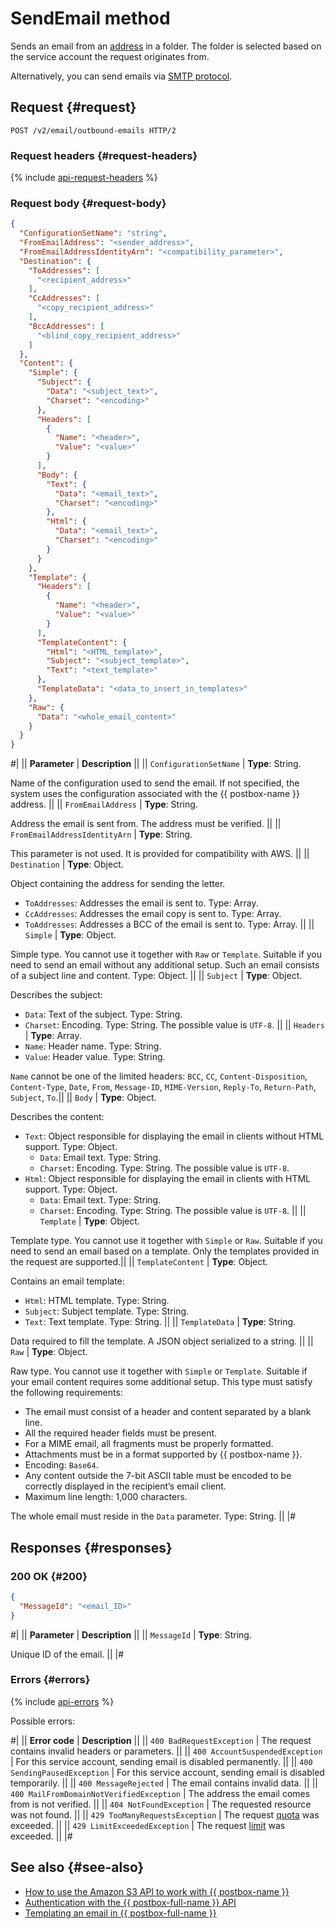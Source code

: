# SendEmail method

Sends an email from an [address](../../concepts/glossary.md#adress) in a folder. The folder is selected based on the service account the request originates from.

Alternatively, you can send emails via [SMTP protocol](../../quickstart.md#smtp).

## Request {#request}

```http
POST /v2/email/outbound-emails HTTP/2
```

### Request headers {#request-headers}

{% include [api-request-headers](../../../_includes/postbox/api-request-headers.md) %}

### Request body {#request-body}

```json
{
  "ConfigurationSetName": "string",
  "FromEmailAddress": "<sender_address>",
  "FromEmailAddressIdentityArn": "<compatibility_parameter>",
  "Destination": {
    "ToAddresses": [
      "<recipient_address>"
    ],
    "CcAddresses": [
      "<copy_recipient_address>"
    ],
    "BccAddresses": [
      "<blind_copy_recipient_address>"
    ]
  },
  "Content": {
    "Simple": {
      "Subject": {
        "Data": "<subject_text>",
        "Charset": "<encoding>"
      },
      "Headers": [
        {
          "Name": "<header>",
          "Value": "<value>"
        }
      ],
      "Body": {
        "Text": {
          "Data": "<email_text>",
          "Charset": "<encoding>"
        },
        "Html": {
          "Data": "<email_text>",
          "Charset": "<encoding>"
        }
      }
    },
    "Template": {
      "Headers": [
        {
          "Name": "<header>",
          "Value": "<value>"
        }
      ],
      "TemplateContent": {
        "Html": "<HTML_template>",
        "Subject": "<subject_template>",
        "Text": "<text_template>"
      },
      "TemplateData": "<data_to_insert_in_templates>"
    },
    "Raw": {
      "Data": "<whole_email_content>"
    }
  }
}
```

#|
|| **Parameter** | **Description** ||
|| `ConfigurationSetName` | **Type**: String.

Name of the configuration used to send the email. If not specified, the system uses the configuration associated with the {{ postbox-name }} address. ||
|| `FromEmailAddress` | **Type**: String.

Address the email is sent from. The address must be verified. ||
|| `FromEmailAddressIdentityArn` | **Type**: String.

This parameter is not used. It is provided for compatibility with AWS. ||
|| `Destination` | **Type**: Object.

Object containing the address for sending the letter. 

* `ToAddresses`: Addresses the email is sent to. Type: Array. 
* `CcAddresses`: Addresses the email copy is sent to. Type: Array.
* `ToAddresses`: Addresses a BCC of the email is sent to. Type: Array. ||
|| `Simple` | **Type**: Object.

Simple type. You cannot use it together with `Raw` or `Template`. Suitable if you need to send an email without any additional setup. Such an email consists of a subject line and content. Type: Object. ||
|| `Subject` | **Type**: Object.

Describes the subject:
  * `Data`: Text of the subject. Type: String.
  * `Charset`: Encoding. Type: String. The possible value is `UTF-8`. ||
|| `Headers` | **Type**: Array.
  * `Name`: Header name. Type: String.
  * `Value`: Header value. Type: String. 

`Name` cannot be one of the limited headers: `BCC`, `CC`, `Content-Disposition`, `Content-Type`, `Date`, 
`From`, `Message-ID`, `MIME-Version`, `Reply-To`, `Return-Path`, `Subject`, `To`.||
|| `Body` | **Type**: Object.

Describes the content:
  * `Text`: Object responsible for displaying the email in clients without HTML support. Type: Object.
      * `Data`: Email text. Type: String.
      * `Charset`: Encoding. Type: String. The possible value is `UTF-8`.
  * `Html`: Object responsible for displaying the email in clients with HTML support. Type: Object.
      * `Data`: Email text. Type: String.
      * `Charset`: Encoding. Type: String. The possible value is `UTF-8`. ||
|| `Template` | **Type**: Object.

Template type. You cannot use it together with `Simple` or `Raw`. Suitable if you need to send an email based on a template. Only the templates provided in the request are supported.||
|| `TemplateContent` | **Type**: Object.

Contains an email template:
  * `Html`: HTML template. Type: String.
  * `Subject`: Subject template. Type: String.
  * `Text`: Text template. Type: String. ||
|| `TemplateData` | **Type**: String.

Data required to fill the template. A JSON object serialized to a string. ||
|| `Raw` | **Type**: Object.

Raw type. You cannot use it together with `Simple` or `Template`. Suitable if your email content requires some additional setup. This type must satisfy the following requirements:
  * The email must consist of a header and content separated by a blank line.
  * All the required header fields must be present.
  * For a MIME email, all fragments must be properly formatted.
  * Attachments must be in a format supported by {{ postbox-name }}.
  * Encoding: `Base64`.
  * Any content outside the 7-bit ASCII table must be encoded to be correctly displayed in the recipient’s email client.
  * Maximum line length: 1,000 characters.

The whole email must reside in the `Data` parameter. Type: String. ||
|#

## Responses {#responses}

### 200 OK {#200}

```json
{
  "MessageId": "<email_ID>"
}
```

#|
|| **Parameter** | **Description** ||
|| `MessageId` | **Type**: String.

Unique ID of the email. ||
|#

### Errors {#errors}

{% include [api-errors](../../../_includes/postbox/api-errors.md) %}

Possible errors:

#|
|| **Error code** | **Description** ||
|| `400 BadRequestException` | The request contains invalid headers or parameters. ||
|| `400 AccountSuspendedException` | For this service account, sending email is disabled permanently. ||
|| `400 SendingPausedException` | For this service account, sending email is disabled temporarily. ||
|| `400 MessageRejected` | The email contains invalid data. ||
|| `400 MailFromDomainNotVerifiedException` | The address the email comes from is not verified. ||
|| `404 NotFoundException` | The requested resource was not found. ||
|| `429 TooManyRequestsException` | The request [quota](../../concepts/limits.md#postbox-quotas) was exceeded. ||
|| `429 LimitExceededException` | The request [limit](../../concepts/limits.md) was exceeded. ||
|#

## See also {#see-also}

* [How to use the Amazon S3 API to work with {{ postbox-name }}](../index.md)
* [Authentication with the {{ postbox-full-name }} API](../../api-ref/authentication.md)
* [Templating an email in {{ postbox-full-name }}](../../operations/send-templated-email.md)

